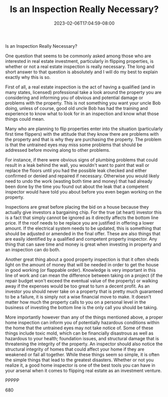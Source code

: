 ﻿---
title: "Is an Inspection Really Necessary?"
date: 2023-02-06T17:04:59-08:00
description: "Real Estate Tips for Web Success"
featured_image: "/images/Real Estate.jpg"
tags: ["Real Estate"]
---

Is an Inspection Really Necessary?

One question that seems to be commonly asked among those who are interested in real estate investment, particularly in flipping properties, is whether or not a real estate inspection is really necessary. The long and short answer to that question is absolutely and I will do my best to explain exactly why this is so.

First of all, a real estate inspection is the act of having a qualified (and in many states, licensed) professional take a look around the property you are considering and informing you of obvious and potential damage or problems with the property. This is not something you want your uncle Bob doing, unless of course, good old uncle Bob has had the training and experience to know what to look for in an inspection and know what those things could mean.

Many who are planning to flip properties enter into the situation (particularly first time flippers) with the attitude that they know there are problems with the property and that is why they are purchasing the property. The problem is that the untrained eyes may miss some problems that should be addressed before moving along to other problems. 

For instance, if there were obvious signs of plumbing problems that could result in a leak behind the wall, you wouldn't want to paint that wall or replace the floors until you had the possible leak checked and either confirmed or denied and repaired if necessary. Otherwise you would likely need to undo the work (wasting both time and money) that had already been done by the time you found out about the leak that a competent inspector would have told you about before you even began working on the property.

Inspections are great before placing the bid on a house because they actually give investors a bargaining chip. For the true (at heart) investor this is a fact that simply cannot be ignored as it directly affects the bottom line price. If the roof needs to be replace you are justified in offering a lower amount. If the electrical system needs to be updated, this is something that should be adjusted or amended in the final offer. These are also things that are easily identified by a qualified and competent property inspector. Any thing that can save time and money is great when investing in property and an inspection can do both. 

Another great thing about a good property inspection is that it often sheds light on the amount of money that will be needed in order to get the house in good working (or flappable order). Knowledge is very important in this line of work and can mean the difference between taking on a project (if the repair budget won't exceed the eventual value of the property) or walking away if the expenses would be too great to turn a decent profit. As an investor you should never take on a property that is pretty much guaranteed to be a failure, it is simply not a wise financial move to make. It doesn't matter how much the property calls to you on a personal level in the business of investing the bottom line is the only call you should be taking.

More importantly however than any of the things mentioned above, a proper home inspection can inform you of potentially hazardous conditions within the home that the untrained eyes may not take notice of. Some of these things include toxic mold, which can be financially disastrous as well as hazardous to your health; foundation issues, and structural damage that is threatening the integrity of the property. An inspector should also notice the structural integrity of homes that could affect your home if they are weakened or fail all together. While these things seem so simple, it is often the simple things that lead to the greatest disasters. Whether or not you realize it, a good home inspector is one of the best tools you can have in your arsenal when it comes to flipping real estate as an investment venture.

PPPPP

680



